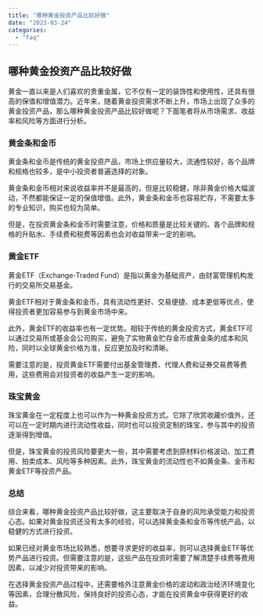 ```yaml
---
title: "哪种黄金投资产品比较好做"
date: "2023-03-24"
categories: 
  - "faq"
---
```


## 哪种黄金投资产品比较好做

黄金一直以来是人们喜欢的贵重金属，它不仅有一定的装饰性和使用性，还具有很高的保值和增值潜力。近年来，随着黄金投资需求不断上升，市场上出现了众多的黄金投资产品，那么哪种黄金投资产品比较好做呢？下面笔者将从市场需求、收益率和风险等方面进行分析。

### 黄金条和金币

黄金条和金币是传统的黄金投资产品，市场上供应量较大，流通性较好，各个品牌和规格也较多，是中小投资者普遍选择的对象。

黄金条和金币相对来说收益率并不是最高的，但是比较稳健，除非黄金价格大幅波动，不然都能保证一定的保值增值。此外，黄金条和金币也容易贮存，不需要太多的专业知识，购买也较为简单。

但是，在投资黄金条和金币时需要注意，价格和质量是比较关键的。各个品牌和规格的升贴水、手续费和税费等因素也会对收益带来一定的影响。

### 黄金ETF

黄金ETF（Exchange-Traded Fund）是指以黄金为基础资产，由财富管理机构发行的交易所交易基金。

黄金ETF相对于黄金条和金币，具有流动性更好、交易便捷、成本更低等优点，使得投资者更加容易参与到黄金市场中来。

此外，黄金ETF的收益率也有一定优势。相较于传统的黄金投资方式，黄金ETF可以通过交易所或基金会公司购买，避免了实物黄金贮存金币或黄金条的成本和风险，同时以全球黄金价格为准，反应更加及时和清晰。

需要注意的是，投资黄金ETF需要付出基金管理费、代理人费和证券交易费等费用，这些费用会对投资者的收益产生一定的影响。

### 珠宝黄金

珠宝黄金在一定程度上也可以作为一种黄金投资方式。它除了欣赏收藏价值外，还可以在一定时期内进行流动性收益，同时也可以投资定制的珠宝，参与其中的投资逐渐得到增值。

但是，珠宝黄金的投资风险要更大一些，其中需要考虑到原材料价格波动、加工费用、拍卖成本、风险等多种因素。此外，珠宝黄金的流动性也不如黄金条、金币和黄金ETF等投资产品。

### 总结

综合来看，哪种黄金投资产品比较好做，这主要取决于自身的风险承受能力和投资心态。如果对黄金投资还没有太多的经验，可以选择黄金条和金币等传统产品，以稳健的方式进行投资。

如果已经对黄金市场比较熟悉，想要寻求更好的收益率，则可以选择黄金ETF等优势产品进行投资。但需要注意的是，这些产品在投资时需要了解清楚手续费等费用因素，以减少对投资带来的影响。

在选择黄金投资产品过程中，还需要格外注意黄金价格的波动和政治经济环境变化等因素，合理分散风险，保持良好的投资心态，才能在投资黄金中获得更好的收益。
